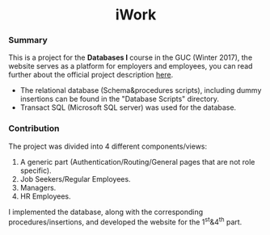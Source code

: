 <center><h1>iWork</h1></center>

### Summary
This is a project for the **Databases I** course in the GUC (Winter 2017), the website serves as a platform for employers and employees, you can read further about the official project description [here](https://drive.google.com/file/d/1CHsdF55eYpLkWF1xeJhdowGtr4IxqP_8/view?usp=sharing).
* The relational database (Schema&procedures scripts), including dummy insertions can be found in the "Database Scripts" directory.
* Transact SQL (Microsoft SQL server) was used for the database.
### Contribution
The project was divided into 4 different components/views:
1) A generic part (Authentication/Routing/General pages that are not role specific).
2) Job Seekers/Regular Employees.
3) Managers.
4) HR Employees.

I implemented the database, along with the corresponding procedures/insertions, and developed the website for the 1<sup>st</sup>&4<sup>th</sup> part.